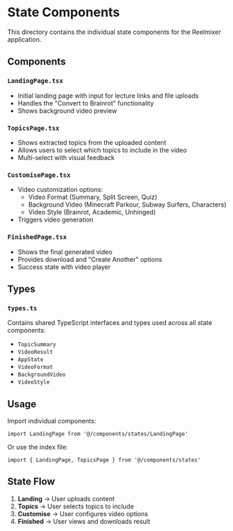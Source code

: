 # State Components

This directory contains the individual state components for the Reelmixer application.

## Components

### `LandingPage.tsx`
- Initial landing page with input for lecture links and file uploads
- Handles the "Convert to Brainrot" functionality
- Shows background video preview

### `TopicsPage.tsx`
- Shows extracted topics from the uploaded content
- Allows users to select which topics to include in the video
- Multi-select with visual feedback

### `CustomisePage.tsx`
- Video customization options:
  - Video Format (Summary, Split Screen, Quiz)
  - Background Video (Minecraft Parkour, Subway Surfers, Characters)
  - Video Style (Brainrot, Academic, Unhinged)
- Triggers video generation

### `FinishedPage.tsx`
- Shows the final generated video
- Provides download and "Create Another" options
- Success state with video player

## Types

### `types.ts`
Contains shared TypeScript interfaces and types used across all state components:
- `TopicSummary`
- `VideoResult`
- `AppState`
- `VideoFormat`
- `BackgroundVideo`
- `VideoStyle`

## Usage

Import individual components:
```tsx
import LandingPage from '@/components/states/LandingPage'
```

Or use the index file:
```tsx
import { LandingPage, TopicsPage } from '@/components/states'
```

## State Flow

1. **Landing** → User uploads content
2. **Topics** → User selects topics to include
3. **Customise** → User configures video options
4. **Finished** → User views and downloads result 